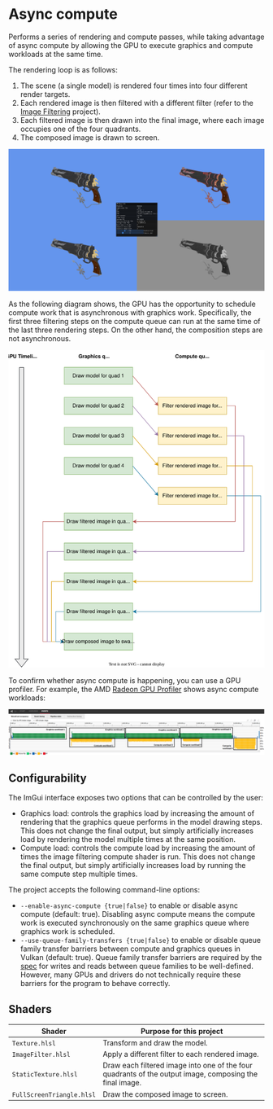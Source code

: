# Async compute

Performs a series of rendering and compute passes, while taking advantage of async compute by allowing the GPU to execute graphics and compute workloads at the same time.

The rendering loop is as follows:

1. The scene (a single model) is rendered four times into four different render targets.
2. Each rendered image is then filtered with a different filter (refer to the [Image Filtering](../22_image_filter/README.md) project).
3. Each filtered image is then drawn into the final image, where each image occupies one of the four quadrants.
4. The composed image is drawn to screen.

![](readme_media/AsyncComputeScreenshot.png)

As the following diagram shows, the GPU has the opportunity to schedule compute work that is asynchronous with graphics work. Specifically, the first three filtering steps on the compute queue can run at the same time of the last three rendering steps. On the other hand, the composition steps are not asynchronous.

![](readme_media/RenderingDiagram.svg)

To confirm whether async compute is happening, you can use a GPU profiler. For example, the AMD [Radeon GPU Profiler](https://gpuopen.com/rgp/) shows async compute workloads:

![](readme_media/AsyncComputeProfileAnnotated.png)

## Configurability

The ImGui interface exposes two options that can be controlled by the user:

- Graphics load: controls the graphics load by increasing the amount of rendering that the graphics queue performs in the model drawing steps. This does not change the final output, but simply artificially increases load by rendering the model multiple times at the same position.
- Compute load: controls the compute load by increasing the amount of times the image filtering compute shader is run. This does not change the final output, but simply artificially increases load by running the same compute step multiple times.

The project accepts the following command-line options:

- `--enable-async-compute {true|false}` to enable or disable async compute (default: true). Disabling async compute means the compute work is executed synchronously on the same graphics queue where graphics work is scheduled.
- `--use-queue-family-transfers {true|false}` to enable or disable queue family transfer barriers between compute and graphics queues in Vulkan (default: true). Queue family transfer barriers are required by the [spec](https://registry.khronos.org/vulkan/specs/1.3-extensions/html/vkspec.html#synchronization-queue-transfers) for writes and reads between queue families to be well-defined. However, many GPUs and drivers do not technically require these barriers for the program to behave correctly.

## Shaders

Shader                    | Purpose for this project
------------------------- | -------------------------------------------------------------------------------------------------------
`Texture.hlsl`            | Transform and draw the model.
`ImageFilter.hlsl`        | Apply a different filter to each rendered image.
`StaticTexture.hlsl`      | Draw each filtered image into one of the four quadrants of the output image, composing the final image.
`FullScreenTriangle.hlsl` | Draw the composed image to screen.

